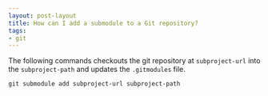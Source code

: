 ```yaml
---
layout: post-layout
title: How can I add a submodule to a Git repository?
tags:
- git
---
```


The following commands checkouts the git repository at `subproject-url` into the
`subproject-path` and updates the `.gitmodules` file.

    git submodule add subproject-url subproject-path

